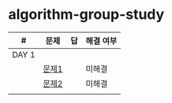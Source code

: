 # algorithm-group-study

| #     | 문제                                       | 답    | 해결 여부 |
| ----- | ---------------------------------------- | ---- | ----- |
| DAY 1 |                                          |      |       |
|       | [문제1](https://github.com/rtef23/algorithm-group-study/blob/master/algorithm/Question1.md) |      | 미해결   |
|       | [문제2](https://github.com/rtef23/algorithm-group-study/blob/master/algorithm/Question2.md) |      | 미해결   |
|       |                                          |      |       |

